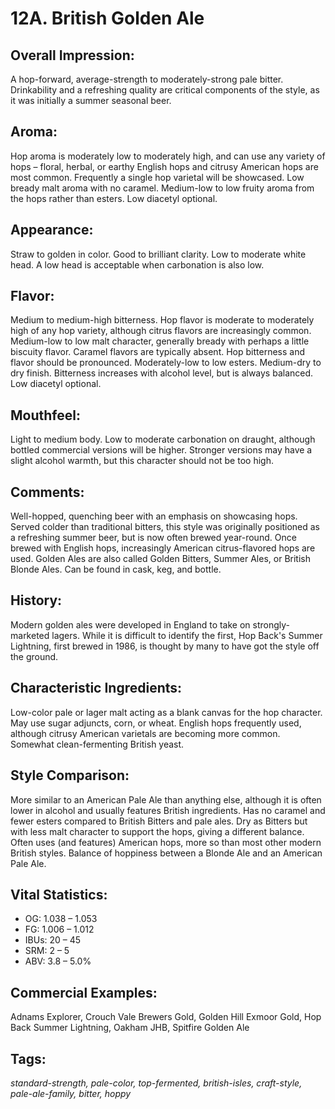 # 12A. British Golden Ale

## Overall Impression: 

A hop-forward, average-strength to moderately-strong pale bitter. Drinkability and a refreshing quality are critical components of the style, as it was initially a summer seasonal beer.

## Aroma: 

Hop aroma is moderately low to moderately high, and can use any variety of hops – floral, herbal, or earthy English hops and citrusy American hops are most common. Frequently a single hop varietal will be showcased. Low bready malt aroma with no caramel. Medium-low to low fruity aroma from the hops rather than esters. Low diacetyl optional.

## Appearance: 

Straw to golden in color. Good to brilliant clarity. Low to moderate white head. A low head is acceptable when carbonation is also low.

## Flavor: 

Medium to medium-high bitterness. Hop flavor is moderate to moderately high of any hop variety, although citrus flavors are increasingly common. Medium-low to low malt character, generally bready with perhaps a little biscuity flavor. Caramel flavors are typically absent. Hop bitterness and flavor should be pronounced. Moderately-low to low esters. Medium-dry to dry finish. Bitterness increases with alcohol level, but is always balanced. Low diacetyl optional.

## Mouthfeel: 

Light to medium body. Low to moderate carbonation on draught, although bottled commercial versions will be higher. Stronger versions may have a slight alcohol warmth, but this character should not be too high.

## Comments: 

Well-hopped, quenching beer with an emphasis on showcasing hops. Served colder than traditional bitters, this style was originally positioned as a refreshing summer beer, but is now often brewed year-round. Once brewed with English hops, increasingly American citrus-flavored hops are used. Golden Ales are also called Golden Bitters, Summer Ales, or British Blonde Ales. Can be found in cask, keg, and bottle.

## History: 

Modern golden ales were developed in England to take on strongly-marketed lagers. While it is difficult to identify the first, Hop Back's Summer Lightning, first brewed in 1986, is thought by many to have got the style off the ground.

## Characteristic Ingredients: 

Low-color pale or lager malt acting as a blank canvas for the hop character. May use sugar adjuncts, corn, or wheat. English hops frequently used, although citrusy American varietals are becoming more common. Somewhat clean-fermenting British yeast.

## Style Comparison: 

More similar to an American Pale Ale than anything else, although it is often lower in alcohol and usually features British ingredients. Has no caramel and fewer esters compared to British Bitters and pale ales. Dry as Bitters but with less malt character to support the hops, giving a different balance. Often uses (and features) American hops, more so than most other modern British styles. Balance of hoppiness between a Blonde Ale and an American Pale Ale.

## Vital Statistics:	
- OG:	1.038 – 1.053
- FG:	1.006 – 1.012
- IBUs: 20 – 45	
- SRM: 2 – 5
- ABV:	3.8 – 5.0%

## Commercial Examples: 

Adnams Explorer, Crouch Vale Brewers Gold, Golden Hill Exmoor Gold, Hop Back Summer Lightning, Oakham JHB, Spitfire Golden Ale

## Tags: 

_standard-strength, pale-color, top-fermented, british-isles, craft-style, pale-ale-family, bitter, hoppy_
